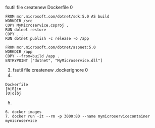 fsutil file createnew Dockerfile 0
```
FROM mcr.microsoft.com/dotnet/sdk:5.0 AS build
WORKDIR /src
COPY MyMicroservice.csproj .
RUN dotnet restore
COPY . .
RUN dotnet publish -c release -o /app

FROM mcr.microsoft.com/dotnet/aspnet:5.0
WORKDIR /app
COPY --from=build /app .
ENTRYPOINT ["dotnet", "MyMicroservice.dll"]
```
3. fsutil file createnew .dockerignore 0
4. 
```
Dockerfile
[b|B]in
[O|o]bj
```
5. ```docker build -t mymicroservice .
```
6. docker images
7. docker run -it --rm -p 3000:80 --name mymicroservicecontainer mymicroservice

